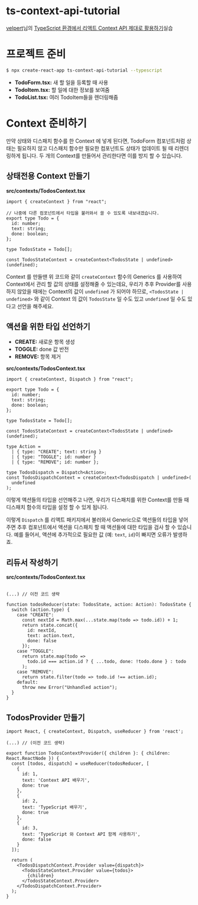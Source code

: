 # ts-context-api-tutorial

[velpert](https://velog.io/@velopert)님의 [TypeScript 환경에서 리액트 Context API 제대로 활용하기](http://velog.io/@velopert/typescript-context-api)실습

# 프로젝트 준비

```bash
$ npx create-react-app ts-context-api-tutorial --typescript
```

- **TodoForm.tsx:** 새 할 일을 등록할 때 사용
- **TodoItem.tsx:** 할 일에 대한 정보를 보여줌
- **TodoList.tsx:** 여러 TodoItem들을 렌더링해줌

# Context 준비하기

만약 상태와 디스패치 함수를 한 Context 에 넣게 된다면, TodoForm 컴포넌트처럼 상태는 필요하지 않고 디스패치 함수만 필요한 컴포넌트도 상태가 업데이트 될 때 리렌더링하게 됩니다. 두 개의 Context를 만들어서 관리한다면 이를 방지 할 수 있습니다.

## 상태전용 Context 만들기

**src/contexts/TodosContext.tsx**

```tsx
import { createContext } from "react";

// 나중에 다른 컴포넌트에서 타입을 불러와서 쓸 수 있도록 내보내겠습니다.
export type Todo = {
  id: number;
  text: string;
  done: boolean;
};

type TodosState = Todo[];

const TodosStateContext = createContext<TodosState | undefined>(undefined);
```

Context 를 만들땐 위 코드와 같이 `createContext` 함수의 Generics 를 사용하여 Context에서 관리 할 값의 상태를 설정해줄 수 있는데요, 우리가 추후 Provider를 사용하지 않았을 때에는 Context의 값이 `undefined` 가 되어야 하므로, `<TodosState | undefined>` 와 같이 Context 의 값이 `TodosState` 일 수도 있고 `undefined` 일 수도 있다고 선언을 해주세요.

## 액션을 위한 타입 선언하기

- **CREATE:** 새로운 항목 생성
- **TOGGLE:** done 값 반전
- **REMOVE:** 항목 제거

**src/contexts/TodosContext.tsx**

```tsx
import { createContext, Dispatch } from "react";

export type Todo = {
  id: number;
  text: string;
  done: boolean;
};

type TodosState = Todo[];

const TodosStateContext = createContext<TodosState | undefined>(undefined);

type Action =
  | { type: "CREATE"; text: string }
  | { type: "TOGGLE"; id: number }
  | { type: "REMOVE"; id: number };

type TodosDispatch = Dispatch<Action>;
const TodosDispatchContext = createContext<TodosDispatch | undefined>(
  undefined
);
```

이렇게 액션들의 타입을 선언해주고 나면, 우리가 디스패치를 위한 Context를 만들 때 디스패치 함수의 타입을 설정 할 수 있게 됩니다.

이렇게 `Dispatch` 를 리액트 패키지에서 불러와서 Generic으로 액션들의 타입을 넣어주면 추후 컴포넌트에서 액션을 디스패치 할 때 액션들에 대한 타입을 검사 할 수 있습니다. 예를 들어서, 액션에 추가적으로 필요한 값 (예: `text`, `id`)이 빠지면 오류가 발생하죠.

## 리듀서 작성하기

**src/contexts/TodosContext.tsx**

```tsx

(...) // 이전 코드 생략

function todosReducer(state: TodosState, action: Action): TodosState {
  switch (action.type) {
    case "CREATE":
      const nextId = Math.max(...state.map(todo => todo.id)) + 1;
      return state.concat({
        id: nextId,
        text: action.text,
        done: false
      });
    case "TOGGLE":
      return state.map(todo =>
        todo.id === action.id ? { ...todo, done: !todo.done } : todo
      );
    case "REMOVE":
      return state.filter(todo => todo.id !== action.id);
    default:
      throw new Error("Unhandled action");
  }
}
```

## TodosProvider 만들기

```tsx
import React, { createContext, Dispatch, useReducer } from 'react';

(...) // (이전 코드 생략)

export function TodosContextProvider({ children }: { children: React.ReactNode }) {
  const [todos, dispatch] = useReducer(todosReducer, [
    {
      id: 1,
      text: 'Context API 배우기',
      done: true
    },
    {
      id: 2,
      text: 'TypeScript 배우기',
      done: true
    },
    {
      id: 3,
      text: 'TypeScript 와 Context API 함께 사용하기',
      done: false
    }
  ]);

  return (
    <TodosDispatchContext.Provider value={dispatch}>
      <TodosStateContext.Provider value={todos}>
        {children}
      </TodosStateContext.Provider>
    </TodosDispatchContext.Provider>
  );
}
```
